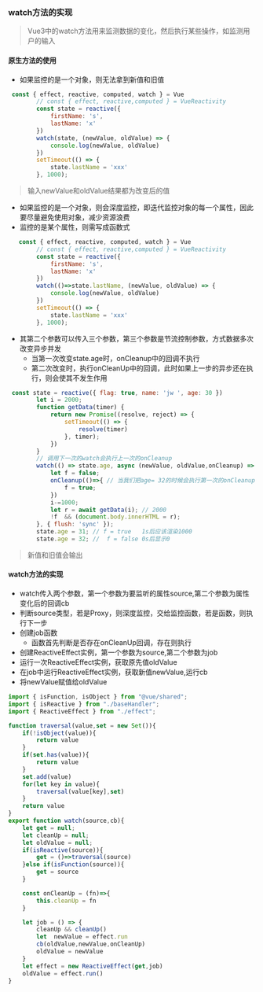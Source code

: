 ### watch方法的实现
> Vue3中的watch方法用来监测数据的变化，然后执行某些操作，如监测用户的输入
#### 原生方法的使用
* 如果监控的是一个对象，则无法拿到新值和旧值
```js
 const { effect, reactive, computed, watch } = Vue
        // const { effect, reactive,computed } = VueReactivity
        const state = reactive({
            firstName: 's',
            lastName: 'x'
        })
        watch(state, (newValue, oldValue) => {
            console.log(newValue, oldValue)
        })
        setTimeout(() => {
            state.lastName = 'xxx'
        }, 1000);
```
> 输入newValue和oldValue结果都为改变后的值
* 如果监控的是一个对象，则会深度监控，即迭代监控对象的每一个属性，因此要尽量避免使用对象，减少资源浪费
* 监控的是某个属性，则需写成函数式
```js
   const { effect, reactive, computed, watch } = Vue
        // const { effect, reactive,computed } = VueReactivity
        const state = reactive({
            firstName: 's',
            lastName: 'x'
        })
        watch(()=>state.lastName, (newValue, oldValue) => {
            console.log(newValue, oldValue)
        })
        setTimeout(() => {
            state.lastName = 'xxx'
        }, 1000);
```
* 其第二个参数可以传入三个参数，第三个参数是节流控制参数，方式数据多次改变异步并发
  * 当第一次改变state.age时，onCleanup中的回调不执行
  * 第二次改变时，执行onCleanUp中的回调，此时如果上一步的异步还在执行，则会使其不发生作用
```js
 const state = reactive({ flag: true, name: 'jw ', age: 30 })
        let i = 2000;
        function getData(timer) {
            return new Promise((resolve, reject) => {
                setTimeout(() => {
                    resolve(timer)
                }, timer);
            })
        }
        // 调用下一次的watch会执行上一次的onCleanup
        watch(() => state.age, async (newValue, oldValue,onCleanup) => {
            let f = false;
            onCleanup(()=>{ // 当我们把age= 32的时候会执行第一次的onCleanup中的回掉
                f = true;
            })
            i-=1000;
            let r = await getData(i); // 2000
            !f  && (document.body.innerHTML = r); 
        }, { flush: 'sync' });
        state.age = 31; // f = true   1s后应该渲染1000
        state.age = 32; //  f = false 0s后显示0 
```
> 新值和旧值会输出
#### watch方法的实现
* watch传入两个参数，第一个参数为要监听的属性source,第二个参数为属性变化后的回调cb
* 判断source类型，若是Proxy，则深度监控，交给监控函数，若是函数，则执行下一步
* 创建job函数
  * 函数首先判断是否存在onCleanUp回调，存在则执行
* 创建ReactiveEffect实例，第一个参数为source,第二个参数为job
* 运行一次ReactiveEffect实例，获取原先值oldValue
* 在job中运行ReactiveEffect实例，获取新值newValue,运行cb
* 将newValue赋值给oldValue
```js
import { isFunction, isObject } from "@vue/shared";
import { isReactive } from "./baseHandler";
import { ReactiveEffect } from "./effect";

function traversal(value,set = new Set()){
    if(!isObject(value)){
        return value
    }
    if(set.has(value)){
        return value
    }
    set.add(value)
    for(let key in value){
        traversal(value[key],set)
    }
    return value
}
export function watch(source,cb){
    let get = null;
    let cleanUp = null;
    let oldValue = null;
    if(isReactive(source)){
        get = ()=>traversal(source)
    }else if(isFunction(source)){
        get = source
    }

    const onCleanUp = (fn)=>{
        this.cleanUp = fn
    }

    let job = () => {
        cleanUp && cleanUp()
        let  newValue = effect.run
        cb(oldValue,newValue,onCleanUp)
        oldValue = newValue
    }
    let effect = new ReactiveEffect(get,job)
    oldValue = effect.run()
}
```